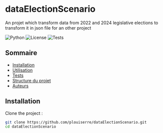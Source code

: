 # dataElectionScenario
An projet which transform data from 2022 and 2024 legislative elections to transform it in json file for an other project

![Python](https://img.shields.io/badge/python-3.10+-blue.svg)
![License](https://img.shields.io/badge/license-MIT-red.svg)
![Tests](https://img.shields.io/badge/unit_tests-OK-green.svg)

## Sommaire
- [Installation](#installation)
- [Utilisation](#utilisation)
- [Tests](#tests)
- [Structure du projet](#structure-du-projet)
- [Auteurs](#auteurs)

## Installation 
Clone the project : 
```bash
git clone https://github.com/plouiserre/dataElectionScenario.git
cd dataElectionScenario
```
